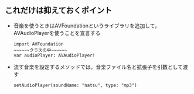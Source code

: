 ## これだけは抑えておくポイント
- 音楽を使うときはAVFoundationというライブラリを追加して，AVAudioPlayerを使うことを宣言する
  ```
  import AVFoundation
  ~~~~~~クラスの中~~~~~~
  var audioPlayer: AVAudioPlayer!
  ```
- 流す音楽を設定するメソッドでは，音楽ファイル名と拡張子を引数として渡す
  ```
  setAudioPlayer(soundName: "natsu", type: "mp3")
  ```
  



  


